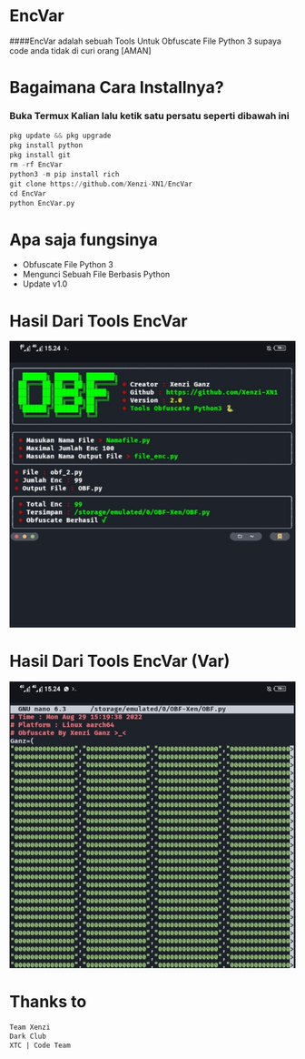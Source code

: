 # EncVar

####EncVar adalah sebuah Tools Untuk Obfuscate File Python 3 supaya code anda tidak di curi orang [AMAN]

# Bagaimana Cara Installnya?
### Buka Termux Kalian lalu ketik satu persatu seperti dibawah ini
```python
pkg update && pkg upgrade
pkg install python
pkg install git
rm -rf EncVar
python3 -m pip install rich
git clone https://github.com/Xenzi-XN1/EncVar
cd EncVar
python EncVar.py
```

# Apa saja fungsinya
+ Obfuscate File Python 3
+ Mengunci Sebuah File Berbasis Python
+ Update v1.0

# Hasil Dari Tools EncVar
![img](https://github.com/Xenzi-XN1/OBF-PY3/blob/main/IMG_20220829_152707.jpg)
# Hasil Dari Tools EncVar (Var)
![img](https://github.com/Xenzi-XN1/OBF-PY3/blob/main/IMG_20220829_152656.jpg)

# Thanks to
```
Team Xenzi
Dark Club
XTC | Code Team
```

